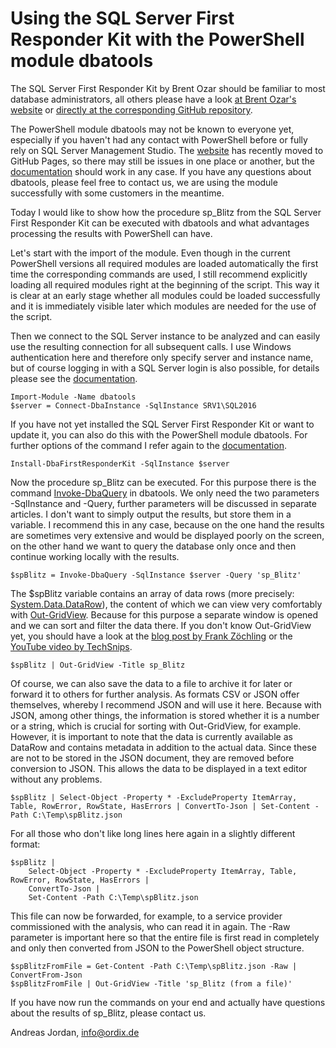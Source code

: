 # Using the SQL Server First Responder Kit with the PowerShell module dbatools

The SQL Server First Responder Kit by Brent Ozar should be familiar to most database administrators, all others please have a look [at Brent Ozar's website](https://www.brentozar.com/first-aid/) or [directly at the corresponding GitHub repository](https://github.com/BrentOzarULTD/SQL-Server-First-Responder-Kit).

The PowerShell module dbatools may not be known to everyone yet, especially if you haven't had any contact with PowerShell before or fully rely on SQL Server Management Studio. The [website](https://dbatools.io/) has recently moved to GitHub Pages, so there may still be issues in one place or another, but the [documentation](https://docs.dbatools.io/) should work in any case. If you have any questions about dbatools, please feel free to contact us, we are using the module successfully with some customers in the meantime.

Today I would like to show how the procedure sp_Blitz from the SQL Server First Responder Kit can be executed with dbatools and what advantages processing the results with PowerShell can have.

Let's start with the import of the module. Even though in the current PowerShell versions all required modules are loaded automatically the first time the corresponding commands are used, I still recommend explicitly loading all required modules right at the beginning of the script. This way it is clear at an early stage whether all modules could be loaded successfully and it is immediately visible later which modules are needed for the use of the script.

Then we connect to the SQL Server instance to be analyzed and can easily use the resulting connection for all subsequent calls. I use Windows authentication here and therefore only specify server and instance name, but of course logging in with a SQL Server login is also possible, for details please see the [documentation](https://docs.dbatools.io/#Connect-DbaInstance). 

    Import-Module -Name dbatools
	$server = Connect-DbaInstance -SqlInstance SRV1\SQL2016

If you have not yet installed the SQL Server First Responder Kit or want to update it, you can also do this with the PowerShell module dbatools. For further options of the command I refer again to the [documentation](https://docs.dbatools.io/#Install-DbaFirstResponderKit).

	Install-DbaFirstResponderKit -SqlInstance $server

Now the procedure sp_Blitz can be executed. For this purpose there is the command [Invoke-DbaQuery](https://docs.dbatools.io/#Invoke-DbaQuery) in dbatools. We only need the two parameters -SqlInstance and -Query, further parameters will be discussed in separate articles. I don't want to simply output the results, but store them in a variable. I recommend this in any case, because on the one hand the results are sometimes very extensive and would be displayed poorly on the screen, on the other hand we want to query the database only once and then continue working locally with the results.

	$spBlitz = Invoke-DbaQuery -SqlInstance $server -Query 'sp_Blitz'

The $spBlitz variable contains an array of data rows (more precisely: [System.Data.DataRow](https://docs.microsoft.com/en-us/dotnet/api/system.data.datarow)), the content of which we can view very comfortably with [Out-GridView](https://docs.microsoft.com/en-us/powershell/module/microsoft.powershell.utility/out-gridview). Because for this purpose a separate window is opened and we can sort and filter the data there. If you don't know Out-GridView yet, you should have a look at the [blog post by Frank Zöchling](https://www.frankysweb.de/powershell-out-gridview-fuer-die-darstellung-von-daten/) or the [YouTube video by TechSnips](https://www.youtube.com/watch?v=l7DDM4lPUQY&ab_channel=TechSnips).

	$spBlitz | Out-GridView -Title sp_Blitz

Of course, we can also save the data to a file to archive it for later or forward it to others for further analysis. As formats CSV or JSON offer themselves, whereby I recommend JSON and will use it here. Because with JSON, among other things, the information is stored whether it is a number or a string, which is crucial for sorting with Out-GridView, for example. However, it is important to note that the data is currently available as DataRow and contains metadata in addition to the actual data. Since these are not to be stored in the JSON document, they are removed before conversion to JSON. This allows the data to be displayed in a text editor without any problems.

	$spBlitz | Select-Object -Property * -ExcludeProperty ItemArray, Table, RowError, RowState, HasErrors | ConvertTo-Json | Set-Content -Path C:\Temp\spBlitz.json

For all those who don't like long lines here again in a slightly different format:

	$spBlitz | 
		Select-Object -Property * -ExcludeProperty ItemArray, Table, RowError, RowState, HasErrors | 
		ConvertTo-Json | 
		Set-Content -Path C:\Temp\spBlitz.json

This file can now be forwarded, for example, to a service provider commissioned with the analysis, who can read it in again. The -Raw parameter is important here so that the entire file is first read in completely and only then converted from JSON to the PowerShell object structure.

	$spBlitzFromFile = Get-Content -Path C:\Temp\spBlitz.json -Raw | ConvertFrom-Json
	$spBlitzFromFile | Out-GridView -Title 'sp_Blitz (from a file)'

If you have now run the commands on your end and actually have questions about the results of sp_Blitz, please contact us.

Andreas Jordan, info@ordix.de
